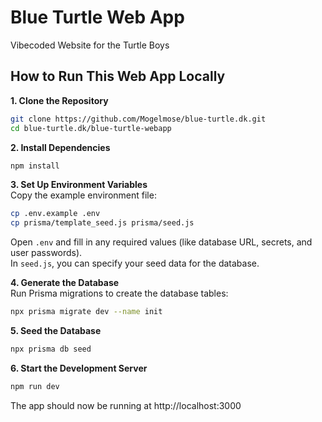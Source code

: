# Blue Turtle Web App

Vibecoded Website for the Turtle Boys

## How to Run This Web App Locally

**1. Clone the Repository**  
```bash
git clone https://github.com/Mogelmose/blue-turtle.dk.git
cd blue-turtle.dk/blue-turtle-webapp
```

**2. Install Dependencies**  
```bash
npm install
```

**3. Set Up Environment Variables**  
Copy the example environment file:  
```bash
cp .env.example .env
cp prisma/template_seed.js prisma/seed.js
```

Open `.env` and fill in any required values (like database URL, secrets, and user passwords).  
In `seed.js`, you can specify your seed data for the database.

**4. Generate the Database**  
Run Prisma migrations to create the database tables:  
```bash
npx prisma migrate dev --name init
```

**5. Seed the Database**  
```bash
npx prisma db seed
```

**6. Start the Development Server**  
```bash
npm run dev
```

The app should now be running at http://localhost:3000
